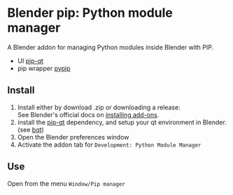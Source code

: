 # Blender pip: Python module manager

A Blender addon for managing Python modules inside Blender with PIP. 

- UI [pip-qt](https://github.com/hannesdelbeke/pip-qt)
- pip wrapper [pypip](https://github.com/hannesdelbeke/pypip)


## Install
1. Install either by download .zip or downloading a release:  
See Blender's official docs on [installing add-ons](https://docs.blender.org/manual/en/latest/editors/preferences/addons.html#installing-add-ons).
2. install the [pip-qt](https://github.com/hannesdelbeke/pip-qt) dependency, and setup your qt environment in Blender. (see [bqt](https://github.com/techartorg/bqt))
3. Open the Blender preferences window  
4. Activate the addon tab for `Development: Python Module Manager`

## Use
Open from the menu `Window/Pip manager`
